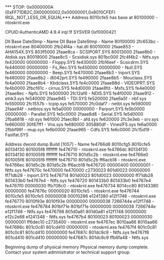 *** STOP: 0x0000000A (0xFF71DB2C,0X00000002,0x00000001,0x8010CFEF)
IRQL_NOT_LESS_OR_EQUAL*** Address 8010cfe5 has base at 80100000 - ntoskrnl.exe

CPUID:AuthenticAMD 4.9.4 irql:1f SYSVER 0xf0000421

Dll Base DateStmp - Name Dll Base DateStmp - Name
80100000 2fc653bc - ntoskrnl.exe 80400000 2fb24f4a - hal.dll
80010000 2faae853 - AHA154X.SYS 803f5000 2faae8ca - SCSIPORT.SYS
80013000 2faae8b0 - Atdisk.sys 80019000 2faae8c5 - Scsidisk.sys
801bc000 2fc4f4b2 - Ntfs.sys fe420000 00000000 - Floppy.SYS
fe430000 2fb16eef - Scsicdrm.SYS fe440000 00000000 - Fs_Rec.SYS
fe450000 00000000 - Null.SYS fe460000 00000000 - Beep.SYS
fe470000 2faae8b3 - Inport.SYS fe480000 2faae8b2 - i8042prt.SYS
fe490000 2faae8b5 - Mouclass.SYS fe4a0000 2faae8b4 - Kbdclass.SYS
fe4c0000 2faae88d - VIDEOPRT.SYS fe4b0000 2fbcf81c - cirrus.SYS
fe4d0000 2faae8fd - Msfs.SYS fe4e0000 2faae8ec - Npfs.SYS
fe500000 2fc12af6 - NDIS.SYS fe4f0000 2faae912 - elnk3.sys
fe540000 2faae945 - TDI.SYS fe520000 2fae6a5f - nbf.sys
fe550000 2fc1557b - tcpip.sys fe570000 2fc0daf7 - netbt.sys
fe590000 2faae94f - netbios.sys fe5a0000 00000000 - Parport.SYS
fe5b0000 00000000 - Parallel.SYS fe5c0000 2faae8d8 - Serial.SYS
fe5d0000 2fba6818 - rdr.sys fe61000 2faec8b1 - afd.sys
fe620000 2fc3e3eb - srv.sys fe660000 30f87ff1 - Vns.sys
fe680000 305880df - VinesIFS.sys fe6a0000 2fbbf96f - mup.sys
fe6b0000 2faae965 - Cdfs.SYS fe6c0000 2fc15d19 - Fastfat.SYS

Address dword dump Build [1057] - Name
fe4766d8 8010cfg5 8010cfe5 80134f30 801005f8 ffffffff fe476710 - ntoskrnl.exe
fe4766dc 80134f30 80134f30 801005f8 ffffffff fe476710 801d5c2b - ntoskrnl.exe
fe4766e0 801005f8 801005f8 ffffffff fe476710 801d5c2b ff6acb18 - ntoskrnl.exe
fe4766ec 801d5c2b 801d5c2b ff6acb18 fe476720 00000400 00000001 - Ntfs.sys
fe47670c fe470000 fe470000 c2730023 801d0023 00000000 ff71db28 - Inport.SYS
fe476714 801d0023 801d0023 00000000 ff71db28 801433b0 fe4767e4 - Ntfs.sys
fe476720 801433b0 801433b0 fe4767e4 fe4767f0 00000030 ffb708c0 - ntoskrnl.exe
fe476734 8014cc80 80143380 00000000 fe47676c 00000020 8010cfe5 - ntoskrnl.exe
fe476744 8010cfe5 8010cfe5 00000008 00010286 e1241380 e12f1748 - ntoskrnl.exe
fe476770 8010f93e 8010f93e 00000000 00000038 7266744e e12f1748 - ntoskrnl.exe
fe476784 801bf71e 801bf71e 00000000 00000038 7266744e e12f1748 - Ntfs.sys
fe476798 801d0a81 801d0a81 e12f1748 00000000 e12c2e88 e1241348 - Ntfs.sys
fe4767b4 80100023 80100023 00000030 00000001 ff6dec10 c2735400 - ntoskrnl.exe
fe4767ec 8010aa66 8010aa66 fe47686c 801c0c81 801cd410 00000000 - ntoskrnl.exe
fe4767f4 801c0c81 801c0c81 801cd410 00000000 fe47687c 801dc9c9 - Ntfs.sys
fe4767f8 801cd410 801cd410 00000000 fe47687c 801dc9c9 ffb6fa48 - Ntfs.sys

Beginning dump of physical memory
Physical memory dump complete. Contact your system administrator or
technical support group.